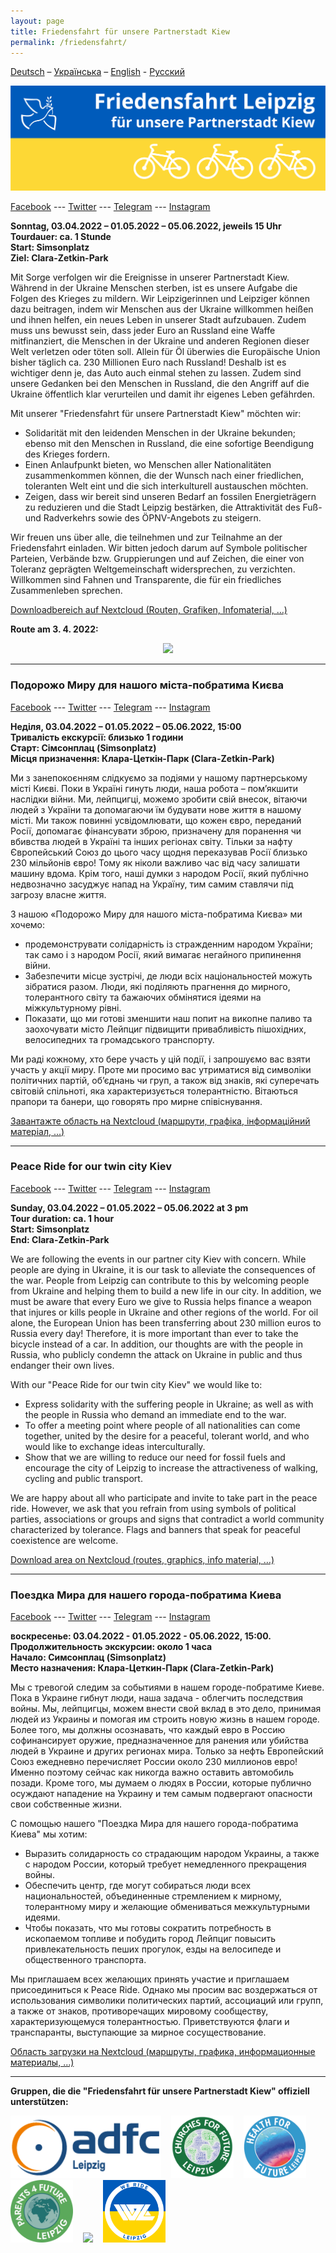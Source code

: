 ```yaml
---
layout: page
title: Friedensfahrt für unsere Partnerstadt Kiew
permalink: /friedensfahrt/
---
```


<a href="#deutsch">Deutsch</a> – <a href="#ukrainisch">Українська</a> – <a href="#englisch">English</a> - <a href="#russisch">Русский</a>

<p align="center">
<img id="Deutsch" src="/images/Friedensfahrt.png"> 
</p>


<a href="https://www.facebook.com/FriedensfahrtLeipzig">Facebook</a> ---
<a href="https://twitter.com/FriedensfahrtLE">Twitter</a> ---
<a href="https://t.me/FriedensfahrtLeipzig">Telegram</a> ---
<a href="https://www.instagram.com/friedensfahrtleipzig/">Instagram</a>

<b>Sonntag, 03.04.2022 – 01.05.2022 – 05.06.2022, jeweils 15 Uhr<br>
Tourdauer: ca. 1 Stunde<br>
Start: Simsonplatz<br> 
Ziel: Clara-Zetkin-Park</b>

Mit Sorge verfolgen wir die Ereignisse in unserer Partnerstadt Kiew. Während in der Ukraine Menschen sterben, ist es unsere Aufgabe die Folgen des Krieges 
zu mildern. Wir Leipzigerinnen und Leipziger können dazu beitragen, indem wir Menschen aus der Ukraine willkommen heißen und ihnen helfen, ein neues Leben 
in unserer Stadt aufzubauen. Zudem muss uns bewusst sein, dass jeder Euro an Russland eine Waffe mitfinanziert, die Menschen in der Ukraine und anderen 
Regionen dieser Welt verletzen oder töten soll. Allein für Öl überwies die Europäische Union bisher täglich ca. 230 Millionen Euro nach Russland! 
Deshalb ist es wichtiger denn je, das Auto auch einmal stehen zu lassen. Zudem sind unsere Gedanken bei den Menschen in Russland, die den Angriff auf 
die Ukraine öffentlich klar verurteilen und damit ihr eigenes Leben gefährden. 

Mit unserer "Friedensfahrt für unsere Partnerstadt Kiew" möchten wir:
<ul>
<li>Solidarität mit den leidenden Menschen in der Ukraine bekunden; ebenso mit den Menschen in Russland, die eine sofortige Beendigung des Krieges fordern.</li>
<li>Einen Anlaufpunkt bieten, wo Menschen aller Nationalitäten zusammenkommen können, die der Wunsch nach einer friedlichen, toleranten Welt eint und die sich 
  interkulturell austauschen möchten.</li>
<li>Zeigen, dass wir bereit sind unseren Bedarf an fossilen Energieträgern zu reduzieren und die Stadt Leipzig bestärken, die Attraktivität des Fuß- und 
  Radverkehrs sowie des ÖPNV-Angebots zu steigern.</li>
</ul>

Wir freuen uns über alle, die teilnehmen und zur Teilnahme an der Friedensfahrt einladen. Wir bitten jedoch darum auf Symbole politischer Parteien, Verbände bzw. Gruppierungen und auf Zeichen, die einer von Toleranz geprägten Weltgemeinschaft widersprechen, zu verzichten. Willkommen sind Fahnen und Transparente, die für ein friedliches Zusammenleben sprechen.

<a href="https://nc.verkehrswende-le.de/s/qsH46kLGJ6yqMNQ">Downloadbereich auf Nextcloud (Routen, Grafiken, Infomaterial, …)</a>

<b>Route am 3. 4. 2022:</b>

<p align="center">
<img src="/images/Route-04-03-2022.png"> 
</p>

<hr>

<h3 id="ukrainisch">Подорожo Mиру для нашого міста-побратима Києва</h3>

<a href="https://www.facebook.com/FriedensfahrtLeipzig">Facebook</a> ---
<a href="https://twitter.com/FriedensfahrtLE">Twitter</a> ---
<a href="https://t.me/FriedensfahrtLeipzig">Telegram</a> ---
<a href="https://www.instagram.com/friedensfahrtleipzig/">Instagram</a>

<b>Неділя, 03.04.2022 – 01.05.2022 – 05.06.2022, 15:00<br>
Тривалість екскурсії: близько 1 години<br>
Старт: Сімсонплац (Simsonplatz)<br>
Mісця призначення: Клара-Цеткін-Парк (Clara-Zetkin-Park)</b>

Ми з занепокоєнням слідкуємо за подіями у нашому партнерському місті Києві. Поки в Україні гинуть люди, наша робота – пом’якшити наслідки війни. Ми, лейпцигці, можемо зробити свій внесок, вітаючи людей з України та допомагаючи їм будувати нове життя в нашому місті. Ми також повинні усвідомлювати, що кожен євро, переданий Росії, допомагає фінансувати зброю, призначену для поранення чи вбивства людей в Україні та інших регіонах світу. Тільки за нафту Європейський Союз до цього часу щодня переказував Росії близько 230 мільйонів євро! Тому як ніколи важливо час від часу залишати машину вдома. Крім того, наші думки з народом Росії, який публічно недвозначно засуджує напад на Україну, тим самим ставлячи під загрозу власне життя. 

З нашою «Подорожo Mиру для нашого міста-побратима Києва» ми хочемо:
<ul>
<li>продемонструвати солідарність із стражденним народом України; так само і з народом Росії, який вимагає негайного припинення війни.</li>
<li>Забезпечити місце зустрічі, де люди всіх національностей можуть зібратися разом. Люди, які поділяють прагнення до мирного, толерантного світу та бажаючих обмінятися ідеями на міжкультурному рівні.</li>
<li>Показати, що ми готові зменшити наш попит на викопне паливо та заохочувати місто Лейпциг підвищити привабливість пішохідних, велосипедних та громадського транспорту.</li> 
</ul>

Ми раді кожному, хто бере участь у цій події, і запрошуємо вас взяти участь у акції миру. Проте ми просимо вас утриматися від символіки політичних партій, об’єднань чи груп, а також від знаків, які суперечать світовій спільноті, яка характеризується толерантністю. Вітаються прапори та банери, що говорять про мирне співіснування.

<a href="https://nc.verkehrswende-le.de/s/qsH46kLGJ6yqMNQ">Завантажте область на Nextcloud (маршрути, графіка, інформаційний матеріал, ...)</a>

<hr>

<h3 id="englisch">Peace Ride for our twin city Kiev</h3>

<a href="https://www.facebook.com/FriedensfahrtLeipzig">Facebook</a> ---
<a href="https://twitter.com/FriedensfahrtLE">Twitter</a> ---
<a href="https://t.me/FriedensfahrtLeipzig">Telegram</a> ---
<a href="https://www.instagram.com/friedensfahrtleipzig/">Instagram</a>

<b>Sunday, 03.04.2022 – 01.05.2022 – 05.06.2022 at 3 pm<br>
Tour duration: ca. 1 hour<br>
Start: Simsonplatz<br>
End: Clara-Zetkin-Park</b>

We are following the events in our partner city Kiev with concern. While people are dying in Ukraine, it is our task to alleviate the consequences of the war. People from Leipzig can contribute to this by welcoming people from Ukraine and helping them to build a new life in our city. In addition, we must be aware that every Euro we give to Russia helps finance a weapon that injures or kills people in Ukraine and other regions of the world. For oil alone, the European Union has been transferring about 230 million euros to Russia every day! Therefore, it is more important than ever to take the bicycle instead of a car. In addition, our thoughts are with the people in Russia, who publicly condemn the attack on Ukraine in public and thus endanger their own lives.

With our "Peace Ride for our twin city Kiev" we would like to:
<ul>
<li>Express solidarity with the suffering people in Ukraine; as well as with the people in Russia who demand an immediate end to the war.</li>
<li>To offer a meeting point where people of all nationalities can come together, united by the desire for a peaceful, tolerant world, and who would like to exchange ideas interculturally.</li>
<li>Show that we are willing to reduce our need for fossil fuels and encourage the city of Leipzig to increase the attractiveness of walking, cycling and public transport.</li>
</ul>

We are happy about all who participate and invite to take part in the peace ride. However, we ask that you refrain from using symbols of political parties, associations or groups and signs that contradict a world community characterized by tolerance. Flags and banners that speak for peaceful coexistence are welcome.

<a href="https://nc.verkehrswende-le.de/s/qsH46kLGJ6yqMNQ">Download area on Nextcloud (routes, graphics, info material, …)</a>

<hr>

<h3 id="russisch">Поездка Mира для нашего города-побратима Киева</h3>

<a href="https://www.facebook.com/FriedensfahrtLeipzig">Facebook</a> ---
<a href="https://twitter.com/FriedensfahrtLE">Twitter</a> ---
<a href="https://t.me/FriedensfahrtLeipzig">Telegram</a> ---
<a href="https://www.instagram.com/friedensfahrtleipzig/">Instagram</a>

<b>воскресенье: 03.04.2022 - 01.05.2022 - 05.06.2022, 15:00.<br>
Продолжительность экскурсии: около 1 часа<br>
Начало: Симсонплац (Simsonplatz)<br>
Место назначения: Клара-Цеткин-Парк (Clara-Zetkin-Park)</b>
 
Мы с тревогой следим за событиями в нашем городе-побратиме Киеве. Пока в Украине гибнут люди, наша задача - облегчить последствия войны. Мы, лейпцигцы, можем внести свой вклад в это дело, принимая людей из Украины и помогая им строить новую жизнь в нашем городе. Более того, мы должны осознавать, что каждый евро в Россию софинансирует оружие, предназначенное для ранения или убийства людей в Украине и других регионах мира. Только за нефть Европейский Союз ежедневно перечисляет России около 230 миллионов евро! Именно поэтому сейчас как никогда важно оставить автомобиль позади. Кроме того, мы думаем о людях в России, которые публично осуждают нападение на Украину и тем самым подвергают опасности свои собственные жизни.
 
С помощью нашего "Поездка Mира для нашего города-побратима Киева" мы хотим:
<ul>
<li>Выразить солидарность со страдающим народом Украины, а также с народом России, который требует немедленного прекращения войны.</li>
<li>Обеспечить центр, где могут собираться люди всех национальностей, объединенные стремлением к мирному, толерантному миру и желающие обмениваться межкультурными идеями.</li>
<li>Чтобы показать, что мы готовы сократить потребность в ископаемом топливе и побудить город Лейпциг повысить привлекательность пеших прогулок, езды на велосипеде и общественного транспорта.</li>
</ul>
  
Мы приглашаем всех желающих принять участие и приглашаем присоединиться к Peace Ride. Однако мы просим вас воздержаться от использования символики политических партий, ассоциаций или групп, а также от знаков, противоречащих мировому сообществу, характеризующемуся толерантностью. Приветствуются флаги и транспаранты, выступающие за мирное сосуществование.
 
<a href="https://nc.verkehrswende-le.de/s/qsH46kLGJ6yqMNQ">Область загрузки на Nextcloud (маршруты, графика, информационные материалы, ...)</a>

<hr>

<b>Gruppen, die die "Friedensfahrt für unsere Partnerstadt Kiew" offiziell unterstützen:</b>
<br>

<a href="https://leipzig.adfc.de/" target="blank"><img height="100px" src="/images/Logo_ADFC.png"></a>&nbsp;&nbsp;&nbsp;
<a href="https://www.instagram.com/cffleipzig/" target="blank"><img height="100px" src="/images/Logo_CFF.png"></a>&nbsp;&nbsp;&nbsp;
<a href="https://leipzigfuersklima.de/" target="blank"><img height="100px" src="/images/Logo_H4F.png"></a>&nbsp;&nbsp;&nbsp;
<a href="https://leipzigfuersklima.de/" target="blank"><img height="100px" src="/images/Logo_P4F.png"></a>&nbsp;&nbsp;&nbsp;
<a href="https://s4f-leipzig.de/" target="blank"><img height="100px" src="/images/s4f_logo_leipzig.png"></a>&nbsp;&nbsp;&nbsp;
<a href="https://www.werideleipzig.com/" target="blank"><img height="100px" src="/images/Logo_We-Ride-Leipzig.png"></a>

